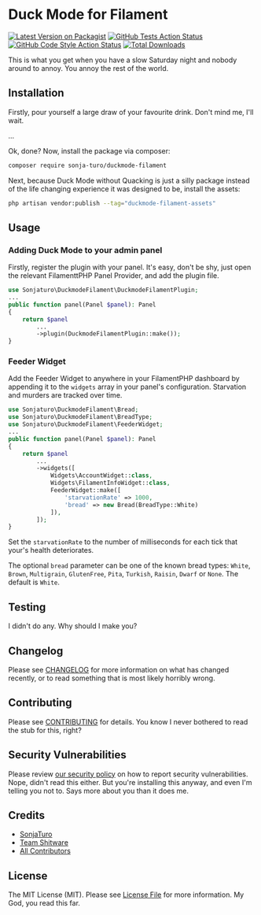 # Duck Mode for Filament

[![Latest Version on Packagist](https://img.shields.io/packagist/v/sonja-turo/duckmode-filament.svg?style=flat-square)](https://packagist.org/packages/sonja-turo/duckmode-filament)
[![GitHub Tests Action Status](https://img.shields.io/github/actions/workflow/status/sonja-turo/duckmode-filament/run-tests.yml?branch=main&label=tests&style=flat-square)](https://github.com/sonja-turo/duckmode-filament/actions?query=workflow%3Arun-tests+branch%3Amain)
[![GitHub Code Style Action Status](https://img.shields.io/github/actions/workflow/status/sonja-turo/duckmode-filament/fix-php-code-style-issues.yml?branch=main&label=code%20style&style=flat-square)](https://github.com/sonja-turo/duckmode-filament/actions?query=workflow%3A"Fix+PHP+code+style+issues"+branch%3Amain)
[![Total Downloads](https://img.shields.io/packagist/dt/sonja-turo/duckmode-filament.svg?style=flat-square)](https://packagist.org/packages/sonja-turo/duckmode-filament)



This is what you get when you have a slow Saturday night and nobody around to annoy. You annoy the rest of the world.

## Installation

Firstly, pour yourself a large draw of your favourite drink. Don't mind me, I'll wait.

...

Ok, done? Now, install the package via composer:

```bash
composer require sonja-turo/duckmode-filament
```

Next, because Duck Mode without Quacking is just a silly package instead of the life changing experience it was designed to be, install the assets:

```bash
php artisan vendor:publish --tag="duckmode-filament-assets"
```

## Usage

### Adding Duck Mode to your admin panel
Firstly, register the plugin with your panel. It's easy, don't be shy, just open the relevant FilamenttPHP
Panel Provider, and add the plugin file.

```php
use Sonjaturo\DuckmodeFilament\DuckmodeFilamentPlugin;
...
public function panel(Panel $panel): Panel
{
    return $panel
        ...
        ->plugin(DuckmodeFilamentPlugin::make());
}
```

### Feeder Widget
Add the Feeder Widget to anywhere in your FilamentPHP dashboard by appending it to the `widgets` array in
your panel's configuration. Starvation and murders are tracked over time.

```php
use Sonjaturo\DuckmodeFilament\Bread;
use Sonjaturo\DuckmodeFilament\BreadType;
use Sonjaturo\DuckmodeFilament\FeederWidget;
...
public function panel(Panel $panel): Panel
{
    return $panel
        ...
        ->widgets([
            Widgets\AccountWidget::class,
            Widgets\FilamentInfoWidget::class,
            FeederWidget::make([
                'starvationRate' => 1000,
                'bread' => new Bread(BreadType::White)
            ]),
        ]);
}
```

Set the `starvationRate` to the number of milliseconds for each tick that your's health deteriorates.

The optional `bread` parameter can be one of the known bread types: `White`, `Brown`, `Multigrain`, `GlutenFree`, `Pita`, `Turkish`, `Raisin`, `Dwarf` or `None`.
The default is `White`.

## Testing

I didn't do any. Why should I make you?

## Changelog

Please see [CHANGELOG](CHANGELOG.md) for more information on what has changed recently, or to read something that is most likely horribly wrong.

## Contributing

Please see [CONTRIBUTING](.github/CONTRIBUTING.md) for details. You know I never bothered to read the stub for this, right?

## Security Vulnerabilities

Please review [our security policy](../../security/policy) on how to report security vulnerabilities. Nope, didn't read this either. But you're installing
this anyway, and even I'm telling you not to. Says more about you than it does me.

## Credits

- [SonjaTuro](https://github.com/sonja-turo)
- [Team Shitware](https://github.com/shitware-ltd)
- [All Contributors](../../contributors)

## License

The MIT License (MIT). Please see [License File](LICENSE.md) for more information. My God, you read this far.
